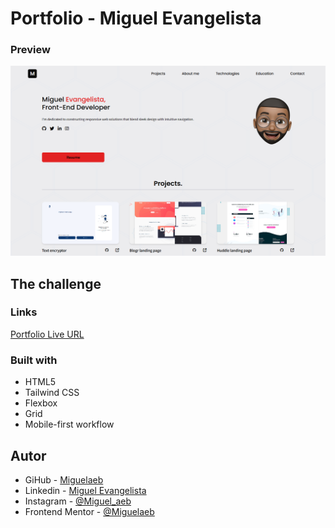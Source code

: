 # Portfolio - Miguel Evangelista

### Preview

![previw](./build/images/alura_portafolio.png)

## The challenge



### Links

[Portfolio Live URL](https://portfolio-miguel-evangelista.onrender.com) <br>

### Built with

- HTML5 
- Tailwind CSS 
- Flexbox
- Grid
- Mobile-first workflow

## Autor

- GiHub - [Miguelaeb](https://github.com/Miguelaeb)
- Linkedin - [Miguel Evangelista](https://www.linkedin.com/in/miguel-evangelista-8458b9150/)
- Instagram - [@Miguel_aeb](https://instagram.com/miguel_aeb?igshid=YmMyMTA2M2Y=)
- Frontend Mentor - [@Miguelaeb](https://www.frontendmentor.io/profile/Miguelaeb)
